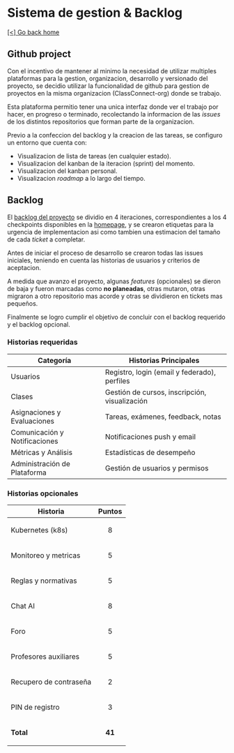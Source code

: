 # Sistema de gestion & Backlog

[[<] Go back home](../README.md)

## Github project

Con el incentivo de mantener al minimo la necesidad de utilizar multiples plataformas para la gestion, organizacion, desarrollo y versionado del proyecto, se decidio utilizar la funcionalidad de github para gestion de proyectos en la misma organizacion (ClassConnect-org) donde se trabajo.

Esta plataforma permitio tener una unica interfaz donde ver el trabajo por hacer, en progreso o terminado, recolectando la informacion de las *issues* de los distintos repositorios que forman parte de la organizacion.

Previo a la confeccion del backlog y la creacion de las tareas, se configuro un entorno que cuenta con:

- Visualizacion de lista de tareas (en cualquier estado).
- Visualizacion del kanban de la iteracion (sprint) del momento.
- Visualizacion del kanban personal.
- Visualizacion *roadmap* a lo largo del tiempo.

## Backlog

El [backlog del proyecto](https://github.com/orgs/ClassConnect-org/projects/1/views/1) se dividio en 4 iteraciones, correspondientes a los 4 checkpoints disponibles en la [homepage](../README.md), y se crearon etiquetas para la urgencia de implementacion asi como tambien una estimacion del tamaño de cada *ticket* a completar.

Antes de iniciar el proceso de desarrollo se crearon todas las issues iniciales, teniendo en cuenta las historias de usuarios y criterios de aceptacion.

A medida que avanzo el proyecto, algunas *features* (opcionales) se dieron de baja y fueron marcadas como **no planeadas**, otras mutaron, otras migraron a otro repositorio mas acorde y otras se dividieron en tickets mas pequeños.

Finalmente se logro cumplir el objetivo de concluir con el backlog requerido y el backlog opcional.

### Historias requeridas

| Categoría                      | Historias Principales                              |
|--------------------------------|----------------------------------------------------------|
| Usuarios                       | Registro, login (email y federado), perfiles             |
| Clases                         | Gestión de cursos, inscripción, visualización            |
| Asignaciones y Evaluaciones    | Tareas, exámenes, feedback, notas                        |
| Comunicación y Notificaciones  | Notificaciones push y email                              |
| Métricas y Análisis            | Estadísticas de desempeño                                |
| Administración de Plataforma   | Gestión de usuarios y permisos                           |

### Historias opcionales

| Historia              | Puntos                              |
|---------------------|--------------------------------------|
| Kubernetes (k8s)    | <p align="center">8</p>              |
| Monitoreo y metricas           | <p align="center">5</p>              |
| Reglas y normativas | <p align="center">5</p>              |
| Chat AI             | <p align="center">8</p>              |
| Foro                | <p align="center">5</p>              |
| Profesores auxiliares          | <p align="center">5</p>              |
| Recupero de contraseña      | <p align="center">2</p>              |
| PIN de registro     | <p align="center">3</p>              |
| **Total**           | <p align="center"><strong>41</strong></p> |
